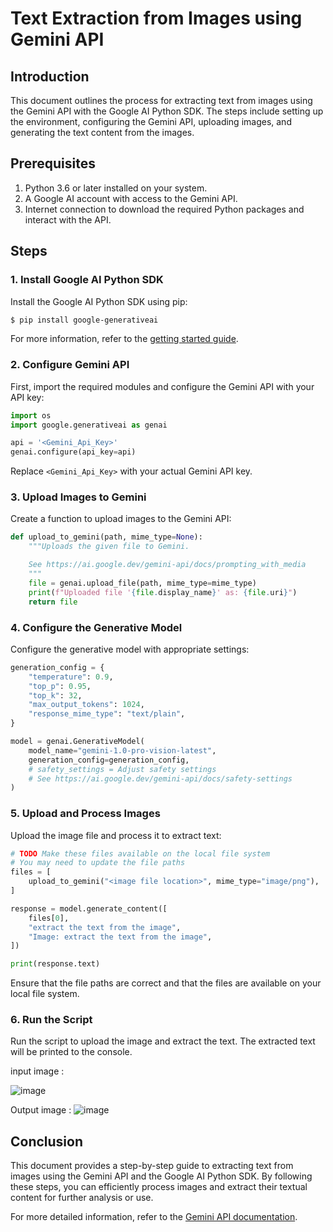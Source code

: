 # Text Extraction from Images using Gemini API

## Introduction

This document outlines the process for extracting text from images using the Gemini API with the Google AI Python SDK. The steps include setting up the environment, configuring the Gemini API, uploading images, and generating the text content from the images.

## Prerequisites

1. Python 3.6 or later installed on your system.
2. A Google AI account with access to the Gemini API.
3. Internet connection to download the required Python packages and interact with the API.

## Steps

### 1. Install Google AI Python SDK

Install the Google AI Python SDK using pip:

```bash
$ pip install google-generativeai
```

For more information, refer to the [getting started guide](https://ai.google.dev/gemini-api/docs/get-started/python).

### 2. Configure Gemini API

First, import the required modules and configure the Gemini API with your API key:

```python
import os
import google.generativeai as genai

api = '<Gemini_Api_Key>'
genai.configure(api_key=api)
```

Replace `<Gemini_Api_Key>` with your actual Gemini API key.

### 3. Upload Images to Gemini

Create a function to upload images to the Gemini API:

```python
def upload_to_gemini(path, mime_type=None):
    """Uploads the given file to Gemini.

    See https://ai.google.dev/gemini-api/docs/prompting_with_media
    """
    file = genai.upload_file(path, mime_type=mime_type)
    print(f"Uploaded file '{file.display_name}' as: {file.uri}")
    return file
```

### 4. Configure the Generative Model

Configure the generative model with appropriate settings:

```python
generation_config = {
    "temperature": 0.9,
    "top_p": 0.95,
    "top_k": 32,
    "max_output_tokens": 1024,
    "response_mime_type": "text/plain",
}

model = genai.GenerativeModel(
    model_name="gemini-1.0-pro-vision-latest",
    generation_config=generation_config,
    # safety_settings = Adjust safety settings
    # See https://ai.google.dev/gemini-api/docs/safety-settings
)
```

### 5. Upload and Process Images

Upload the image file and process it to extract text:

```python
# TODO Make these files available on the local file system
# You may need to update the file paths
files = [
    upload_to_gemini("<image file location>", mime_type="image/png"),
]

response = model.generate_content([
    files[0],
    "extract the text from the image",
    "Image: extract the text from the image",
])

print(response.text)
```

Ensure that the file paths are correct and that the files are available on your local file system.

### 6. Run the Script

Run the script to upload the image and extract the text. The extracted text will be printed to the console.

input image : 

![image](https://github.com/SaiAkhileshP/Text-Extraction-from-Images-using-Gemini-API/assets/101054891/d5a149a9-784d-4ce8-9e30-ac1ec68a92f0)


Output image : 
![image](https://github.com/SaiAkhileshP/Text-Extraction-from-Images-using-Gemini-API/assets/101054891/08fd2398-3107-4450-9027-9e52924ac2c3)


## Conclusion

This document provides a step-by-step guide to extracting text from images using the Gemini API and the Google AI Python SDK. By following these steps, you can efficiently process images and extract their textual content for further analysis or use.

For more detailed information, refer to the [Gemini API documentation](https://ai.google.dev/gemini-api/docs).
